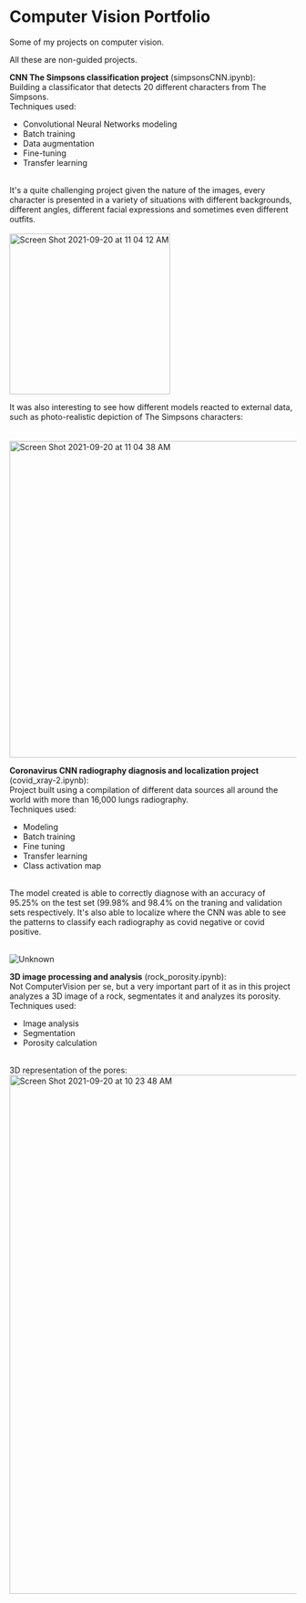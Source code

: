# Computer Vision Portfolio
Some of my projects on computer vision.

All these are non-guided projects.

**CNN The Simpsons classification project** (simpsonsCNN.ipynb): <br> Building a classificator that detects 20 different characters from The Simpsons.<br>
Techniques used:<br>
* Convolutional Neural Networks modeling
* Batch training
* Data augmentation
* Fine-tuning
* Transfer learning
<br>
It's a quite challenging project given the nature of the images, every character is presented in a variety of situations with different backgrounds, different angles, different facial expressions and sometimes even different outfits.
<br>
<br>
<img width="282" alt="Screen Shot 2021-09-20 at 11 04 12 AM" src="https://user-images.githubusercontent.com/58253310/133978804-806651b9-a001-4f8c-a3f1-51f735428369.png">


It was also interesting to see how different models reacted to external data, such as photo-realistic depiction of The Simpsons characters:\
<br>
<br>
<img width="556" alt="Screen Shot 2021-09-20 at 11 04 38 AM" src="https://user-images.githubusercontent.com/58253310/133978820-6dacc833-3a11-43e1-b52f-efbaee22b86b.png">

**Coronavirus CNN radiography diagnosis and localization project** (covid_xray-2.ipynb): <br>Project built using a compilation of different data sources all around the world with more than 16,000 lungs radiography.<br>
Techniques used:
* Modeling
* Batch training
* Fine tuning
* Transfer learning
* Class activation map
<br>
The model created is able to correctly diagnose with an accuracy of 95.25% on the test set (99.98% and 98.4% on the traning and validation sets respectively.
It's also able to localize where the CNN was able to see the patterns to classify each radiography as covid negative or covid positive.
<br>
<br>

![Unknown](https://user-images.githubusercontent.com/58253310/133980043-c485f0e1-c97f-45ab-9d8c-b1daeeb3d773.png)

**3D image processing and analysis** (rock_porosity.ipynb):<br> Not ComputerVision per se, but a very important part of it as in this project analyzes a 3D image of a rock, segmentates it and analyzes its porosity.
Techniques used:
* Image analysis
* Segmentation
* Porosity calculation
<br>
3D representation of the pores:
<br>
<img width="911" alt="Screen Shot 2021-09-20 at 10 23 48 AM" src="https://user-images.githubusercontent.com/58253310/133980482-8522ffcc-3479-4bbc-8860-cecd69b5aa0c.png">







